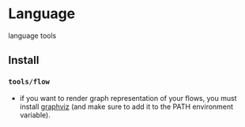 # Language

language tools

## Install

### `tools/flow`

- if you want to render graph representation of your flows, you must install [graphviz](https://graphviz.org/download/) (and make sure to add it to the PATH environment variable).